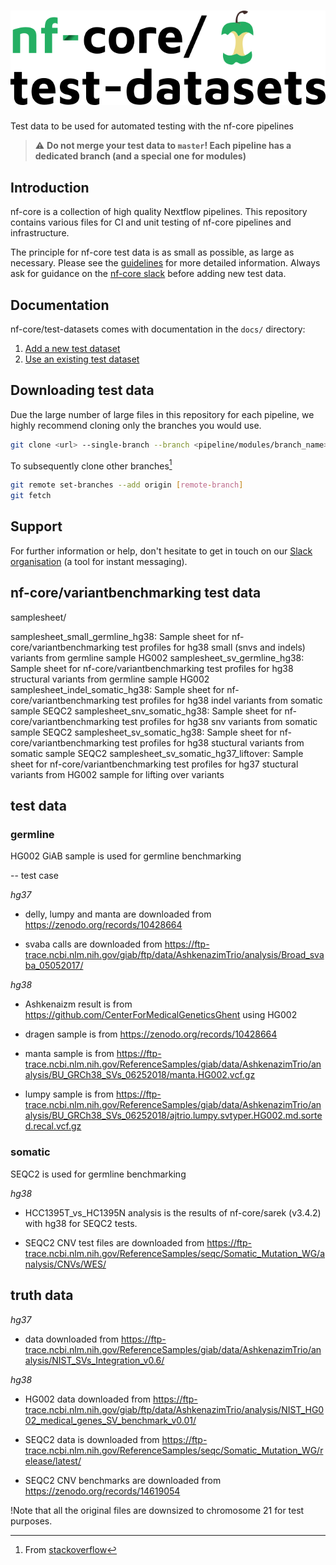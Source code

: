 # ![nfcore/test-datasets](docs/images/test-datasets_logo.png)
Test data to be used for automated testing with the nf-core pipelines

> ⚠️ **Do not merge your test data to `master`! Each pipeline has a dedicated branch (and a special one for modules)**

## Introduction

nf-core is a collection of high quality Nextflow pipelines. This repository contains various files for CI and unit testing of nf-core pipelines and infrastructure.

The principle for nf-core test data is as small as possible, as large as necessary. Please see the [guidelines](https://nf-co.re/docs/contributing/test_data_guidelines) for more detailed information. Always ask for guidance on the [nf-core slack](https://nf-co.re/join) before adding new test data.

## Documentation

nf-core/test-datasets comes with documentation in the `docs/` directory:

01. [Add a new  test dataset](https://github.com/nf-core/test-datasets/blob/master/docs/ADD_NEW_DATA.md)
02. [Use an existing test dataset](https://github.com/nf-core/test-datasets/blob/master/docs/USE_EXISTING_DATA.md)

## Downloading test data

Due the large number of large files in this repository for each pipeline, we highly recommend cloning only the branches you would use.

```bash
git clone <url> --single-branch --branch <pipeline/modules/branch_name>
```

To subsequently clone other branches[^1]

```bash
git remote set-branches --add origin [remote-branch]
git fetch
```

## Support

For further information or help, don't hesitate to get in touch on our [Slack organisation](https://nf-co.re/join/slack) (a tool for instant messaging).

[^1]: From [stackoverflow](https://stackoverflow.com/a/60846265/11502856)

## nf-core/variantbenchmarking test data

samplesheet/

samplesheet_small_germline_hg38: Sample sheet for nf-core/variantbenchmarking test profiles for hg38 small (snvs and indels) variants from germline sample HG002
samplesheet_sv_germline_hg38: Sample sheet for nf-core/variantbenchmarking test profiles for hg38 structural variants from germline sample HG002
samplesheet_indel_somatic_hg38: Sample sheet for nf-core/variantbenchmarking test profiles for hg38 indel variants from somatic sample SEQC2
samplesheet_snv_somatic_hg38: Sample sheet for nf-core/variantbenchmarking test profiles for hg38 snv variants from somatic sample SEQC2
samplesheet_sv_somatic_hg38: Sample sheet for nf-core/variantbenchmarking test profiles for hg38 stuctural variants from somatic sample SEQC2
samplesheet_sv_somatic_hg37_liftover: Sample sheet for nf-core/variantbenchmarking test profiles for hg37 stuctural variants from HG002 sample for lifting over variants


## test data

### germline 

HG002 GiAB sample is used for germline benchmarking

-- test case

*hg37* 

- delly, lumpy and manta are downloaded from https://zenodo.org/records/10428664 

- svaba calls are downloaded from https://ftp-trace.ncbi.nlm.nih.gov/giab/ftp/data/AshkenazimTrio/analysis/Broad_svaba_05052017/ 

*hg38*

- Ashkenaizm result is from https://github.com/CenterForMedicalGeneticsGhent using HG002

- dragen sample is from https://zenodo.org/records/10428664 

- manta sample is from https://ftp-trace.ncbi.nlm.nih.gov/ReferenceSamples/giab/data/AshkenazimTrio/analysis/BU_GRCh38_SVs_06252018/manta.HG002.vcf.gz

- lumpy sample is from https://ftp-trace.ncbi.nlm.nih.gov/ReferenceSamples/giab/data/AshkenazimTrio/analysis/BU_GRCh38_SVs_06252018/ajtrio.lumpy.svtyper.HG002.md.sorted.recal.vcf.gz


### somatic

SEQC2 is used for germline benchmarking

*hg38*

- HCC1395T_vs_HC1395N analysis is the results of nf-core/sarek (v3.4.2) with hg38 for SEQC2 tests.

- SEQC2 CNV test files are downloaded from https://ftp-trace.ncbi.nlm.nih.gov/ReferenceSamples/seqc/Somatic_Mutation_WG/analysis/CNVs/WES/

## truth data

*hg37* 

- data downloaded from https://ftp-trace.ncbi.nlm.nih.gov/ReferenceSamples/giab/data/AshkenazimTrio/analysis/NIST_SVs_Integration_v0.6/ 

*hg38* 

- HG002 data downloaded from https://ftp-trace.ncbi.nlm.nih.gov/giab/ftp/data/AshkenazimTrio/analysis/NIST_HG002_medical_genes_SV_benchmark_v0.01/ 

- SEQC2 data is downloaded from https://ftp-trace.ncbi.nlm.nih.gov/ReferenceSamples/seqc/Somatic_Mutation_WG/release/latest/

- SEQC2 CNV benchmarks are downloaded from https://zenodo.org/records/14619054

!Note that all the original files are downsized to chromosome 21 for test purposes. 

